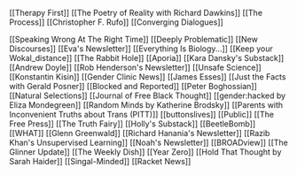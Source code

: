 [[Therapy First]]
[[The Poetry of Reality with Richard Dawkins]]
[[The Process]]
[[Christopher F. Rufo]]
[[Converging Dialogues]]

[[Speaking Wrong At The Right Time]]
[[Deeply Problematic]]
[[New Discourses]]
[[Eva's Newsletter]]
[[Everything Is Biology...]]
[[Keep your Wokal_distance]]
[[The Rabbit Hole]]
[[Aporia]]
[[Kara Dansky's Substack]]
[[Andrew Doyle]]
[[Rob Henderson's Newsletter]]
[[Unsafe Science]]
[[Konstantin Kisin]]
[[Gender Clinic News]]
[[James Esses]]
[[Just the Facts with Gerald Posner]]
[[Blocked and Reported]]
[[Peter Boghossian]]
[[Natural Selections]]
[[Journal of Free Black Thought]]
[[gender:hacked by Eliza Mondegreen]]
[[Random Minds by Katherine Brodsky]]
[[Parents with Inconvenient Truths about Trans (PITT)]]
[[buttonslives]]
[[Public]]
[[The Free Press]]
[[The Truth Fairy]]
[[Holly's Substack]]
[[BeetleBomb]]
[[WHAT]]
[[Glenn Greenwald]]
[[Richard Hanania's Newsletter]]
[[Razib Khan's Unsupervised Learning]]
[[Noah's Newsletter]]
[[BROADview]]
[[The Glinner Update]]
[[The Weekly Dish]]
[[Year Zero]]
[[Hold That Thought by Sarah Haider]]
[[Singal-Minded]]
[[Racket News]]
